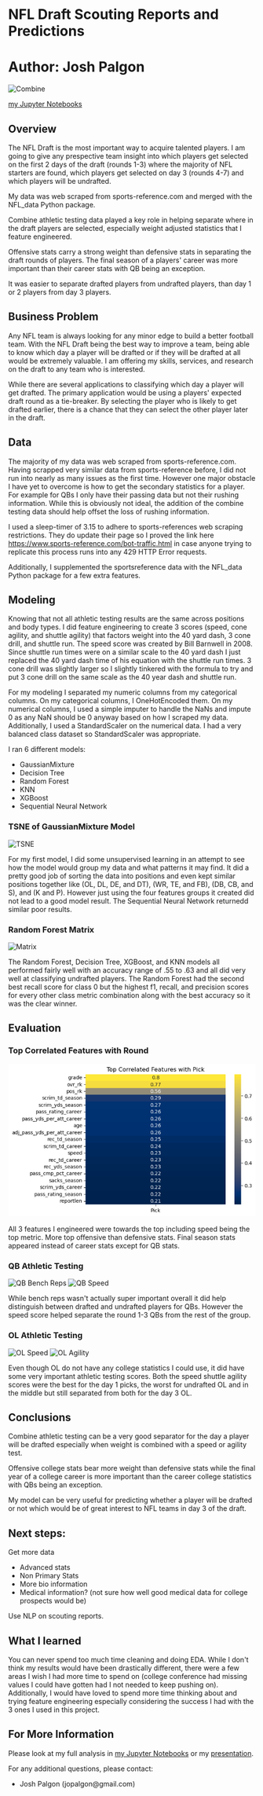 # NFL Draft Scouting Reports and Predictions

# **Author**: Josh Palgon

![Combine](./Images/Combine.png)

[my Jupyter Notebooks](https://github.com/jpalgon/Draft_Stats)

## Overview

The NFL Draft is the most important way to acquire talented players. I am going to give any prespective team insight into which players get selected on the first 2 days of the draft (rounds 1-3) where the majority of NFL starters are found, which players get selected on day 3 (rounds 4-7) and which players will be undrafted.

My data was web scraped from sports-reference.com and merged with the NFL_data Python package.

Combine athletic testing data played a key role in helping separate where in the draft players are selected, especially weight adjusted statistics that I feature engineered.

Offensive stats carry a strong weight than defensive stats in separating the draft rounds of players. The final season of a players' career was more important than their career stats with QB being an exception.

It was easier to separate drafted players from undrafted players, than day 1 or 2 players from day 3 players.

## Business Problem

Any NFL team is always looking for any minor edge to build a better football team. With the NFL Draft being the best way to improve a team, being able to know which day a player will be drafted or if they will be drafted at all would be extremely valuable. I am offering my skills, services, and research on the draft to any team who is interested.

While there are several applications to classifying which day a player will get drafted. The primary application would be using a players' expected draft round as a tie-breaker. By selecting the player who is likely to get drafted earlier, there is a chance that they can select the other player later in the draft.

## Data

The majority of my data was web scraped from sports-reference.com. Having scrapped very similar data from sports-reference before, I did not run into nearly as many issues as the first time. However one major obstacle I have yet to overcome is how to get the secondary statistics for a player. For example for QBs I only have their passing data but not their rushing information. While this is obviously not ideal, the addition of the combine testing data should help offset the loss of rushing information.

I used a sleep-timer of 3.15 to adhere to sports-references web scraping restrictions. They do update their page so I proved the link here https://www.sports-reference.com/bot-traffic.html in case anyone trying to replicate this process runs into any 429 HTTP Error requests.

Additionally, I supplemented the sportsreference data with the NFL_data Python package for a few extra features.

## Modeling

Knowing that not all athletic testing results are the same across positions and body types. I did feature engineering to create 3 scores (speed, cone agility, and shuttle agility) that factors weight into the 40 yard dash, 3 cone drill, and shuttle run. The speed score was created by Bill Barnwell in 2008. Since shuttle run times were on a similar scale to the 40 yard dash I just replaced the 40 yard dash time of his equation with the shuttle run times. 3 cone drill was slightly larger so I slightly tinkered with the formula to try and put 3 cone drill on the same scale as the 40 year dash and shuttle run. 

For my modeling I separated my numeric columns from my categorical columns. On my categorical columns, I OneHotEncoded them. On my numerical columns, I used a simple imputer to handle the NaNs and impute 0 as any NaN should be 0 anyway based on how I scraped my data. Additionally, I used a StandardScaler on the numerical data. I had a very balanced class dataset so StandardScaler was appropriate.

I ran 6 different models:
- GaussianMixture
- Decision Tree
- Random Forest
- KNN
- XGBoost
- Sequential Neural Network

### TSNE of GaussianMixture Model
![TSNE](./Images/TSNE.png)

For my first model, I did some unsupervised learning in an attempt to see how the model would group my data and what patterns it may find. It did a pretty good job of sorting the data into positions and even kept similar positions together like (OL, DL, DE, and DT), (WR, TE, and FB), (DB, CB, and S), and (K and P). However just using the four features groups it created did not lead to a good model result. The Sequential Neural Network returnedd similar poor results.

### Random Forest Matrix
![Matrix](./Images/matrix.png)

The Random Forest, Decision Tree, XGBoost, and KNN models all performed fairly well with an accuracy range of .55 to .63 and all did very well at classifying undrafted players. The Random Forest had the second best recall score for class 0 but the highest f1, recall, and precision scores for every other class metric combination along with the best accuracy so it was the clear winner.

## Evaluation

### Top Correlated Features with Round
![Corr](./Images/Corr.png)

All 3 features I engineered were towards the top including speed being the top metric. More top offensive than defensive stats. Final season stats appeared instead of career stats except for QB stats.

### QB Athletic Testing
![QB Bench Reps](./Images/qbbench.png)
![QB Speed](./Images/qbspeed.png)

While bench reps wasn't actually super important overall it did help distinguish between drafted and undrafted players for QBs. However the speed score helped separate the round 1-3 QBs from the rest of the group.

### OL Athletic Testing
![OL Speed](./Images/olspeed.png)
![OL Agility](./Images/olagility.png)

Even though OL do not have any college statistics I could use, it did have some very important athletic testing scores. Both the speed shuttle agility scores were the best for the day 1 picks, the worst for undrafted OL and in the middle but still separated from both for the day 3 OL.

## Conclusions

Combine athletic testing can be a very good separator for the day a player will be drafted especially when weight is combined with a speed or agility test.

Offensive college stats bear more weight than defensive stats while the final year of a college career is more important than the career college statistics with QBs being an exception.

My model can be very useful for predicting whether a player will be drafted or not which would be of great interest to NFL teams in day 3 of the draft.

## Next steps:

Get more data
- Advanced stats
- Non Primary Stats
- More bio information
- Medical information? (not sure how well good medical data for college prospects would be)

Use NLP on scouting reports.

## What I learned

You can never spend too much time cleaning and doing EDA. While I don't think my results would have been drastically different, there were a few areas I wish I had more time to spend on (college conference had missing values I could have gotten had I not needed to keep pushing on). Additionally, I would have loved to spend more time thinking about and trying feature engineering especially considering the success I had with the 3 ones I used in this project.

## For More Information

Please look at my full analysis in [my Jupyter Notebooks](https://github.com/jpalgon/draft_scouting) or my [presentation](./ScoutingCombine.pdf).

For any additional questions, please contact:

<ul>
    <li>Josh Palgon (jopalgon@gmail.com)</li>
</ul>
